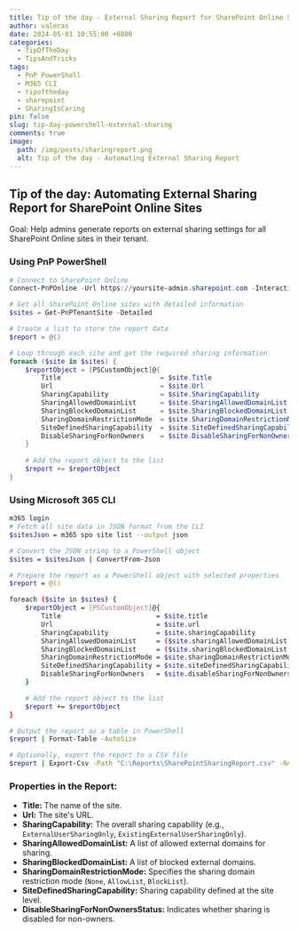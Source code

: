 ```yaml
---
title: Tip of the day - External Sharing Report for SharePoint Online Sites
author: valeras
date: 2024-05-01 10:55:00 +0800
categories:
  - TipOfTheDay
  - TipsAndTricks
tags:
  - PnP PowerShell
  - M365 CLI
  - tipoftheday
  - sharepoint
  - SharingIsCaring
pin: false
slug: tip-day-powershell-external-sharing
comments: true
image:
  path: /img/posts/sharingreport.png
  alt: Tip of the day - Automating External Sharing Report
---
```


## Tip of the day: Automating External Sharing Report for SharePoint Online Sites

Goal: Help admins generate reports on external sharing settings for all SharePoint Online sites in their tenant.

### Using PnP PowerShell
```powershell
# Connect to SharePoint Online
Connect-PnPOnline -Url https://yoursite-admin.sharepoint.com -Interactive

# Get all SharePoint Online sites with detailed information
$sites = Get-PnPTenantSite -Detailed

# Create a list to store the report data
$report = @()

# Loop through each site and get the required sharing information
foreach ($site in $sites) {
    $reportObject = [PSCustomObject]@{
        Title                         = $site.Title
        Url                           = $site.Url
        SharingCapability             = $site.SharingCapability
        SharingAllowedDomainList      = $site.SharingAllowedDomainList -join ", "
        SharingBlockedDomainList      = $site.SharingBlockedDomainList -join ", "
        SharingDomainRestrictionMode  = $site.SharingDomainRestrictionMode
        SiteDefinedSharingCapability  = $site.SiteDefinedSharingCapability
        DisableSharingForNonOwners    = $site.DisableSharingForNonOwnersStatus
    }
    
    # Add the report object to the list
    $report += $reportObject
}
```

### Using Microsoft 365 CLI

```bash
m365 login
# Fetch all site data in JSON format from the CLI
$sitesJson = m365 spo site list --output json

# Convert the JSON string to a PowerShell object
$sites = $sitesJson | ConvertFrom-Json

# Prepare the report as a PowerShell object with selected properties
$report = @()

foreach ($site in $sites) {
    $reportObject = [PSCustomObject]@{
        Title                        = $site.title
        Url                          = $site.url
        SharingCapability            = $site.sharingCapability
        SharingAllowedDomainList     = ($site.sharingAllowedDomainList -join ", ") 
        SharingBlockedDomainList     = ($site.sharingBlockedDomainList -join ", ")
        SharingDomainRestrictionMode = $site.sharingDomainRestrictionMode
        SiteDefinedSharingCapability = $site.siteDefinedSharingCapability
        DisableSharingForNonOwners   = $site.disableSharingForNonOwnersStatus
    }

    # Add the report object to the list
    $report += $reportObject
}

# Output the report as a table in PowerShell
$report | Format-Table -AutoSize

# Optionally, export the report to a CSV file
$report | Export-Csv -Path "C:\Reports\SharePointSharingReport.csv" -NoTypeInformation

```

### Properties in the Report:

- **Title:** The name of the site.
- **Url:** The site's URL.
- **SharingCapability:** The overall sharing capability (e.g., `ExternalUserSharingOnly`, `ExistingExternalUserSharingOnly`).
- **SharingAllowedDomainList:** A list of allowed external domains for sharing.
- **SharingBlockedDomainList:** A list of blocked external domains.
- **SharingDomainRestrictionMode:** Specifies the sharing domain restriction mode (`None`, `AllowList`, `BlockList`).
- **SiteDefinedSharingCapability:** Sharing capability defined at the site level.
- **DisableSharingForNonOwnersStatus:** Indicates whether sharing is disabled for non-owners.
